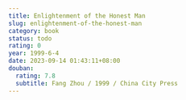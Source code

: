 ```yaml
---
title: Enlightenment of the Honest Man
slug: enlightenment-of-the-honest-man
category: book
status: todo
rating: 0
year: 1999-6-4
date: 2023-09-14 01:43:11+08:00
douban:
  rating: 7.8
  subtitle: Fang Zhou / 1999 / China City Press
---
```



